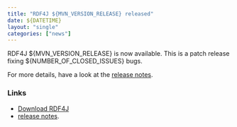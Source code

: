 ```yaml
---
title: "RDF4J ${MVN_VERSION_RELEASE} released"
date: ${DATETIME}
layout: "single"
categories: ["news"]
---
```

RDF4J ${MVN_VERSION_RELEASE} is now available. This is a patch release fixing ${NUMBER_OF_CLOSED_ISSUES} bugs.

For more details, have a look at the [release notes](/release-notes/${MVN_VERSION_RELEASE}).
<!--more-->
### Links

- [Download RDF4J](/download/#rdf4j-43)
- [release notes](/release-notes/${MVN_VERSION_RELEASE}).

